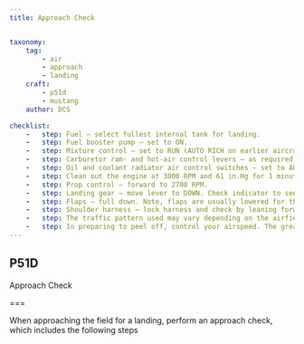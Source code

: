 ```yaml
---
title: Approach Check 


taxonomy:
    tag:
        - air
        - approach
        - landing
    craft:
        - p51d
        - mustang
    author: DCS

checklist:
    -   step: Fuel – select fullest internal tank for landing.
    -   step: Fuel booster pump – set to ON. 
    -   step: Mixture control – set to RUN (AUTO RICH on earlier aircraft).
    -   step: Carburetor ram- and hot-air control levers – as required.
    -   step: Oil and coolant radiator air control switches – set to AUTOMATIC.
    -   step: Clean out the engine at 3000 RPM and 61 in.Hg for 1 minute.
    -   step: Prop control – forward to 2700 RPM.
    -   step: Landing gear – move lever to DOWN. Check indicator to see that the gear is down and locked. Note, the gear should be lowered at 170 mph or less.
    -   step: Flaps – full down. Note, flaps are usually lowered for the turn to final approach.
    -   step: Shoulder harness – lock harness and check by leaning forward against it. 
    -   step: The traffic pattern used may vary depending on the airfield and local conditions. Regardless of the traffic pattern used, keep the pattern in close enough to the field and at sufficient altitude so as to bring the aircraft in safely even with the power off if necessary. 
    -   step: In preparing to peel off, control your airspeed. The greater the speed, the longer it takes to slow down. Peel off should be performed at speeds no greater than 200-225 mph. 
---
```


## P51D 
Approach Check   

===

When approaching the field for a landing, perform an approach check, which includes the following steps
